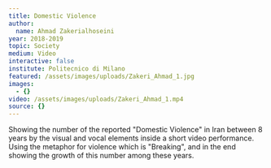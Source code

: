 ```yaml
---
title: Domestic Violence
author:
  name: Ahmad Zakerialhoseini
year: 2018-2019
topic: Society
medium: Video
interactive: false
institute: Politecnico di Milano
featured: /assets/images/uploads/Zakeri_Ahmad_1.jpg
images:
  - {}
video: /assets/images/uploads/Zakeri_Ahmad_1.mp4
source: {}
---
```

Showing the number of the reported "Domestic Violence" in Iran between 8 years by the visual and vocal elements inside a short video performance. Using the metaphor for violence which is "Breaking", and in the end showing the growth of this number among these years.
